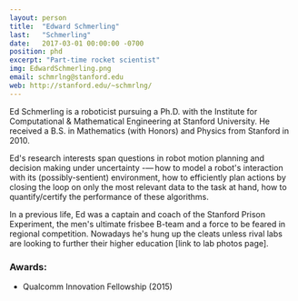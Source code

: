```yaml
---
layout: person
title:  "Edward Schmerling"
last:   "Schmerling"
date:   2017-03-01 00:00:00 -0700
position: phd
excerpt: "Part-time rocket scientist"
img: EdwardSchmerling.png
email: schmrlng@stanford.edu
web: http://stanford.edu/~schmrlng/
---
```


Ed Schmerling is a roboticist pursuing a Ph.D. with the Institute for Computational & Mathematical Engineering at Stanford University. He received a B.S. in Mathematics (with Honors) and Physics from Stanford in 2010.

Ed's research interests span questions in robot motion planning and decision making under uncertainty -— how to model a robot's interaction with its (possibly-sentient) environment, how to efficiently plan actions by closing the loop on only the most relevant data to the task at hand, how to quantify/certify the performance of these algorithms.

In a previous life, Ed was a captain and coach of the Stanford Prison Experiment, the men's ultimate frisbee B-team and a force to be feared in regional competition. Nowadays he's hung up the cleats unless rival labs are looking to further their higher education [link to lab photos page].

### Awards:
- Qualcomm Innovation Fellowship (2015)